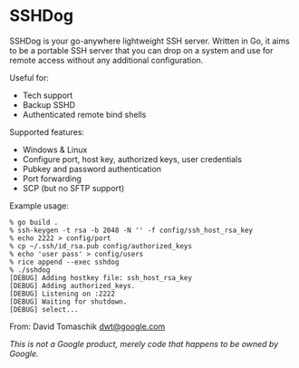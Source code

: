 # SSHDog

SSHDog is your go-anywhere lightweight SSH server.  Written in Go, it aims
to be a portable SSH server that you can drop on a system and use for remote
access without any additional configuration.

Useful for:

* Tech support
* Backup SSHD
* Authenticated remote bind shells

Supported features:

* Windows & Linux
* Configure port, host key, authorized keys, user credentials
* Pubkey and password authentication
* Port forwarding
* SCP (but no SFTP support)

Example usage:

```
% go build .
% ssh-keygen -t rsa -b 2048 -N '' -f config/ssh_host_rsa_key
% echo 2222 > config/port
% cp ~/.ssh/id_rsa.pub config/authorized_keys
% echo 'user pass' > config/users
% rice append --exec sshdog
% ./sshdog
[DEBUG] Adding hostkey file: ssh_host_rsa_key
[DEBUG] Adding authorized_keys.
[DEBUG] Listening on :2222
[DEBUG] Waiting for shutdown.
[DEBUG] select...
```

From: David Tomaschik <dwt@google.com>

*This is not a Google product, merely code that happens to be owned by Google.*




